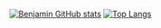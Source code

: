 [![Benjamin GitHub stats](https://github-readme-stats.vercel.app/api?username=BenjaminMahmic&count_private=true&show_icons=true)](https://github.com/BenjaminMahmic/githubreadme-stats) [![Top Langs](https://github-readme-stats.vercel.app/api/top-langs/?username=BenjaminMahmic&layout=compact)](https://github.com/BenjaminMahmic/github-readme-stats)
